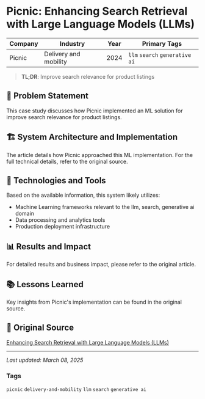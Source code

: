# Picnic: Enhancing Search Retrieval with Large Language Models (LLMs)

| Company | Industry | Year | Primary Tags | 
|---------|----------|------|--------------|
| Picnic | Delivery and mobility | 2024 | `llm` `search` `generative ai` |

> **TL;DR**: Improve search relevance for product listings

## 📝 Problem Statement

This case study discusses how Picnic implemented an ML solution for improve search relevance for product listings.

## 🏗️ System Architecture and Implementation

The article details how Picnic approached this ML implementation. For the full technical details, refer to the original source.

## 🔧 Technologies and Tools

Based on the available information, this system likely utilizes:

- Machine Learning frameworks relevant to the llm, search, generative ai domain
- Data processing and analytics tools
- Production deployment infrastructure

## 📊 Results and Impact

For detailed results and business impact, please refer to the original article.

## 📚 Lessons Learned

Key insights from Picnic's implementation can be found in the original source.

## 🔗 Original Source

[Enhancing Search Retrieval with Large Language Models (LLMs)](https://blog.picnic.nl/enhancing-search-retrieval-with-large-language-models-llms-7c3748b26d72)

---

*Last updated: March 08, 2025*

### Tags

`picnic` `delivery-and-mobility` `llm` `search` `generative ai`
